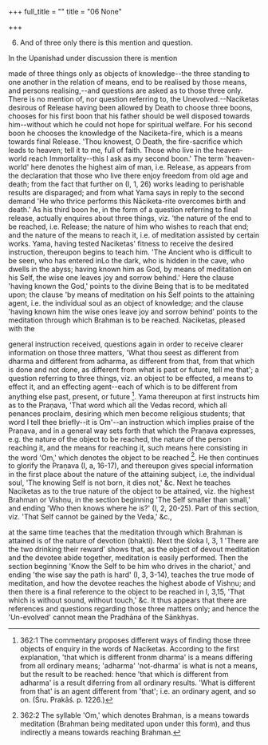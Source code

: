 +++
full_title = ""
title = "06 None"

+++


6. And of three only there is this mention and question.

In the Upanishad under discussion there is mention

made of three things only as objects of knowledge--the three standing to one another in the relation of means, end to be realised by those means, and persons realising,--and questions are asked as to those three only. There is no mention of, nor question referring to, the Unevolved.--Naciketas desirous of Release having been allowed by Death to choose three boons, chooses for his first boon that his father should be well disposed towards him--without which he could not hope for spiritual welfare. For his second boon he chooses the knowledge of the Naciketa-fire, which is a means towards final Release. 'Thou knowest, O Death, the fire-sacrifice which leads to heaven; tell it to me, full of faith. Those who live in the heaven-world reach Immortality--this I ask as my second boon.' The term 'heaven-world' here denotes the highest aim of man, i.e. Release, as appears from the declaration that those who live there enjoy freedom from old age and death; from the fact that further on (I, 1, 26) works leading to perishable results are disparaged; and from what Yama says in reply to the second demand 'He who thrice performs this Nāciketa-rite overcomes birth and death.' As his third boon he, in the form of a question referring to final release, actually enquires about three things, viz. 'the nature of the end to be reached, i.e. Release; the nature of him who wishes to reach that end; and the nature of the means to reach it, i.e. of meditation assisted by certain works. Yama, having tested Naciketas' fitness to receive the desired instruction, thereupon begins to teach him. 'The Ancient who is difficult to be seen, who has entered inLo the dark, who is hidden in the cave, who dwells in the abyss; having known him as God, by means of meditation on his Self, the wise one leaves joy and sorrow behind.' Here the clause 'having known the God,' points to the divine Being that is to be meditated upon; the clause 'by means of meditation on his Self points to the attaining agent, i.e. the individual soul as an object of knowledge; and the clause 'having known him the wise ones leave joy and sorrow behind' points to the meditation through which Brahman is to be reached. Naciketas, pleased with the

general instruction received, questions again in order to receive clearer information on those three matters, 'What thou seest as different from dharma and different from adharma, as different from that, from that which is done and not done, as different from what is past or future, tell me that'; a question referring to three things, viz. an object to be effected, a means to effect it, and an effecting agent--each of which is to be different from anything else past, present, or future [^fn_31]. Yama thereupon at first instructs him as to the Praṇava, 'That word which all the Vedas record, which all penances proclaim, desiring which men become religious students; that word I tell thee briefly--it is Om'--an instruction which implies praise of the Praṇava, and in a general way sets forth that which the Praṇava expresses, e.g. the nature of the object to be reached, the nature of the person reaching it, and the means for reaching it, such means here consisting in the word 'Om,' which denotes the object to be reached [^fn_32]. He then continues to glorify the Praṇava (I, a, 16-17), and thereupon gives special information in the first place about the nature of the attaining subject, i.e, the individual soul, 'The knowing Self is not born, it dies not,' &c. Next he teaches Naciketas as to the true nature of the object to be attained, viz. the highest Brahman or Vishṇu, in the section beginning 'The Self smaller than small,' and ending 'Who then knows where he is?' (I, 2, 20-25). Part of this section, viz. 'That Self cannot be gained by the Veda,' &c.,

[^fn_31]: 362:1 The commentary proposes different ways of finding those three objects of enquiry in the words of Naciketas. According to the first explanation, 'that which is different fronm dharma' is a means differing from all ordinary means; 'adharma' 'not-dharma' is what is not a means, but the result to be reached: hence 'that which is different from adharma' is a result diferring from all ordinary results. 'What is different from that' is an agent different from 'that'; i.e. an ordinary agent, and so on. (Śru. Prakāś. p. 1226.)

[^fn_32]: 362:2 The syllable 'Om,' which denotes Brahman, is a means towards meditation (Brahman being meditated upon under this form), and thus indirectly a means towards reaching Brahman.

at the same time teaches that the meditation through which Brahman is attained is of the nature of devotion (bhakti). Next the śloka I, 3, 1 'There are the two drinking their reward' shows that, as the object of devout meditation and the devotee abide together, meditation is easily performed. Then the section beginning 'Know the Self to be him who drives in the chariot,' and ending 'the wise say the path is hard' (I, 3, 3-14), teaches the true mode of meditation, and how the devotee reaches the highest abode of Vishṇu; and then there is a final reference to the object to be reached in I, 3,15, 'That which is without sound, without touch,' &c. It thus appears that there are references and questions regarding those three matters only; and hence the 'Un-evolved' cannot mean the Pradhāna of the Sānkhyas.

